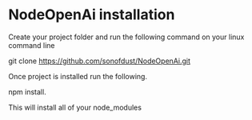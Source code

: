 # NodeOpenAi installation

Create your project folder and run the following command on your linux command line

git clone https://github.com/sonofdust/NodeOpenAi.git

Once project is installed run the following.

npm install.

This will install all of your node_modules
